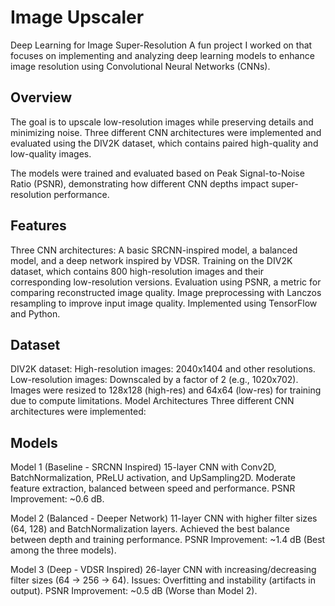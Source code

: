 # Image Upscaler
Deep Learning for Image Super-Resolution
A fun project I worked on that focuses on implementing and analyzing deep learning models to enhance image resolution using Convolutional Neural Networks (CNNs).

## Overview
The goal is to upscale low-resolution images while preserving details and minimizing noise. Three different CNN architectures were implemented and evaluated using the DIV2K dataset, which contains paired high-quality and low-quality images.

The models were trained and evaluated based on Peak Signal-to-Noise Ratio (PSNR), demonstrating how different CNN depths impact super-resolution performance.

## Features
Three CNN architectures: A basic SRCNN-inspired model, a balanced model, and a deep network inspired by VDSR.
Training on the DIV2K dataset, which contains 800 high-resolution images and their corresponding low-resolution versions.
Evaluation using PSNR, a metric for comparing reconstructed image quality.
Image preprocessing with Lanczos resampling to improve input image quality.
Implemented using TensorFlow and Python.

## Dataset
DIV2K dataset:
High-resolution images: 2040x1404 and other resolutions.
Low-resolution images: Downscaled by a factor of 2 (e.g., 1020x702).
Images were resized to 128x128 (high-res) and 64x64 (low-res) for training due to compute limitations.
Model Architectures
Three different CNN architectures were implemented:

## Models
Model 1 (Baseline - SRCNN Inspired)
15-layer CNN with Conv2D, BatchNormalization, PReLU activation, and UpSampling2D.
Moderate feature extraction, balanced between speed and performance.
PSNR Improvement: ~0.6 dB.

Model 2 (Balanced - Deeper Network)
11-layer CNN with higher filter sizes (64, 128) and BatchNormalization layers.
Achieved the best balance between depth and training performance.
PSNR Improvement: ~1.4 dB (Best among the three models).

Model 3 (Deep - VDSR Inspired)
26-layer CNN with increasing/decreasing filter sizes (64 → 256 → 64).
Issues: Overfitting and instability (artifacts in output).
PSNR Improvement: ~0.5 dB (Worse than Model 2).
